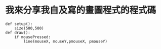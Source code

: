 # 我來分享我自及寫的畫圖程式的程式碼
```
def setup():
    size(500,500)
def draw():
    if mousePressed:
        line(mouseX, mouseY,pmouseX, pmouseY)    
```
